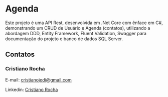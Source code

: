 # Agenda

Este projeto é uma API Rest, desenvolvida em .Net Core com ênface em C#, demonstrando um CRUD de Usuário e Agenda (contatos), utilizando a abordagem DDD, Entity Framework, Fluent Validation, Swagger para documentação do projeto e banco de dados SQL Server.
 		 
## Contatos

### Cristiano Rocha

E-mail: cristianojedi@gmail.com

Linkedin: <a href="https://www.linkedin.com/in/cristiano-m%C3%A1rio-de-ara%C3%BAjo-rocha-548367160/" target="_blank">Cristiano Rocha</a>
